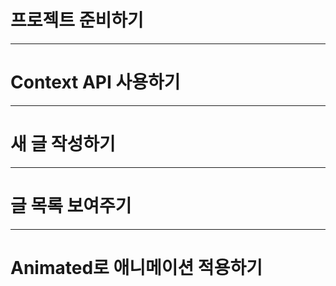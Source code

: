 # 프로젝트 준비하기 

---
# Context API 사용하기 

---
# 새 글 작성하기 

---
# 글 목록 보여주기

---
# Animated로 애니메이션 적용하기 